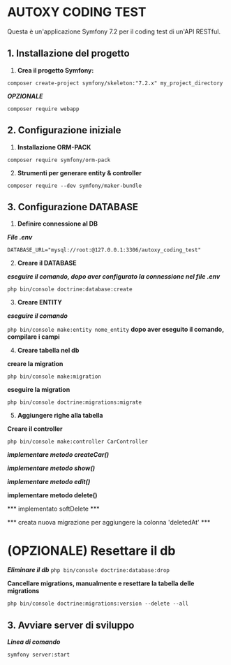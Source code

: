# AUTOXY CODING TEST

Questa è un'applicazione Symfony 7.2 per il coding test di un'API RESTful.

## 1. Installazione del progetto
 
1.  **Crea il progetto Symfony:**

`composer create-project symfony/skeleton:"7.2.x" my_project_directory`

***OPZIONALE***

`composer require webapp`

## 2. Configurazione iniziale

1.  **Installazione ORM-PACK**

`composer require symfony/orm-pack`

2.  **Strumenti per generare entity & controller**

`composer require --dev symfony/maker-bundle`

## 3. Configurazione DATABASE

1.  **Definire connessione al DB**

***File .env***

`DATABASE_URL="mysql://root:@127.0.0.1:3306/autoxy_coding_test"`

2.  **Creare il DATABASE**

***eseguire il comando, dopo aver configurato la connessione nel file .env***

`php bin/console doctrine:database:create`

3. **Creare ENTITY**

***eseguire il comando***

`php bin/console make:entity nome_entity`
**dopo aver eseguito il comando, compilare i campi**

4. **Creare tabella nel db**

**creare la migration**

`php bin/console make:migration`

**eseguire la migration**

`php bin/console doctrine:migrations:migrate`

5. **Aggiungere righe alla tabella**

**Creare il controller**

`php bin/console make:controller CarController`

***implementare metodo createCar()***

***implementare metodo show()***

***implementare metodo edit()***

**implementare metodo delete()**

*** implementato softDelete ***

*** creata nuova migrazione per aggiungere la colonna 'deletedAt' ***








# (OPZIONALE) Resettare il db

***Eliminare il db***
`php bin/console doctrine:database:drop`

**Cancellare migrations, manualmente e resettare la tabella delle migrations**

`php bin/console doctrine:migrations:version --delete --all`

## 3. Avviare server di sviluppo

***Linea di comando***

`symfony server:start`